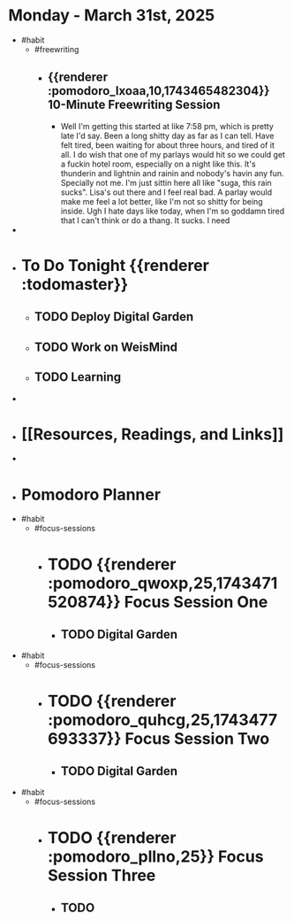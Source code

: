 # Monday - March 31st, 2025
- #habit
	- #freewriting
		- ## {{renderer :pomodoro_lxoaa,10,1743465482304}} 10-Minute Freewriting Session
			- Well I'm getting this started at like 7:58 pm, which is pretty late I'd say. Been a long shitty day as far as I can tell. Have felt tired, been waiting for about three hours, and tired of it all. I do wish that one of my parlays would hit so we could get a fuckin hotel room, especially on a night like this. It's thunderin and lightnin and rainin and nobody's havin any fun. Specially not me. I'm just sittin here all like "suga, this rain sucks". Lisa's out there and I feel real bad. A parlay would make me feel a lot better, like I'm not so shitty for being inside. Ugh I hate days like today, when I'm so goddamn tired that I can't think or do a thang. It sucks. I need
-
- # To Do Tonight {{renderer :todomaster}}
	- ## TODO Deploy Digital Garden
	- ## TODO Work on WeisMind
	- ## TODO Learning
-
- # [[Resources, Readings, and Links]]
-
- # Pomodoro Planner
- #habit
	- #focus-sessions
		- # TODO {{renderer :pomodoro_qwoxp,25,1743471520874}} Focus Session One
			- ## TODO Digital Garden
- #habit
	- #focus-sessions
		- # TODO {{renderer :pomodoro_quhcg,25,1743477693337}} Focus Session Two
			- ## TODO Digital Garden
- #habit
	- #focus-sessions
		- # TODO {{renderer :pomodoro_pllno,25}} Focus Session Three
			- ## TODO